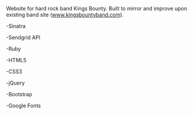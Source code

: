 Website for hard rock band Kings Bounty. Built to mirror and improve upon existing band site (www.kingsbountyband.com).

-Sinatra

-Sendgrid API

-Ruby

-HTML5

-CSS3

-jQuery

-Bootstrap

-Google Fonts
